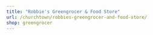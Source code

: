 ```yaml
---
title: "Robbie's Greengrocer & Food Store"
url: /churchtown/robbies-greengrocer-and-food-store/
shop: greengrocer
---
```


